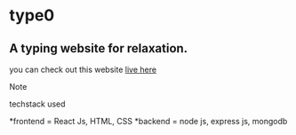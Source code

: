 # type0

## A typing website for relaxation.

you can check out this website [live here](https://heal333.github.io/type0/)

> [!NOTE]
> techstack used

*frontend = React Js, HTML, CSS
*backend = node js, express js, mongodb
